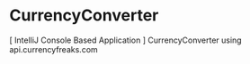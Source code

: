 # CurrencyConverter
[ IntelliJ Console Based Application ] CurrencyConverter using api.currencyfreaks.com
